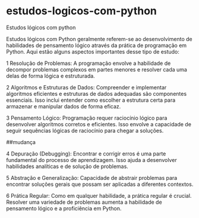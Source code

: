 # estudos-logicos-com-python
Estudos lógicos com python

Estudos lógicos com Python geralmente referem-se ao desenvolvimento de habilidades de pensamento lógico através da prática de programação em Python. Aqui estão alguns aspectos importantes desse tipo de estudo:

1 Resolução de Problemas: A programação envolve a habilidade de decompor problemas complexos em partes menores e resolver cada uma delas de forma lógica e estruturada.

2 Algoritmos e Estruturas de Dados: Compreender e implementar algoritmos eficientes e estruturas de dados adequadas são componentes essenciais. Isso inclui entender como escolher a estrutura certa para armazenar e manipular dados de forma eficaz.

3 Pensamento Lógico: Programação requer raciocínio lógico para desenvolver algoritmos corretos e eficientes. Isso envolve a capacidade de seguir sequências lógicas de raciocínio para chegar a soluções.

##mudança

4 Depuração (Debugging): Encontrar e corrigir erros é uma parte fundamental do processo de aprendizagem. Isso ajuda a desenvolver habilidades analíticas e de solução de problemas.

5 Abstração e Generalização: Capacidade de abstrair problemas para encontrar soluções gerais que possam ser aplicadas a diferentes contextos.

6 Prática Regular: Como em qualquer habilidade, a prática regular é crucial. Resolver uma variedade de problemas aumenta a habilidade de pensamento lógico e a proficiência em Python.
